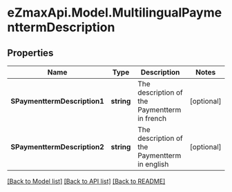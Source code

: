 
# eZmaxApi.Model.MultilingualPaymenttermDescription

## Properties

Name | Type | Description | Notes
------------ | ------------- | ------------- | -------------
**SPaymenttermDescription1** | **string** | The description of the Paymentterm in french | [optional] 
**SPaymenttermDescription2** | **string** | The description of the Paymentterm in english | [optional] 

[[Back to Model list]](../README.md#documentation-for-models)
[[Back to API list]](../README.md#documentation-for-api-endpoints)
[[Back to README]](../README.md)


